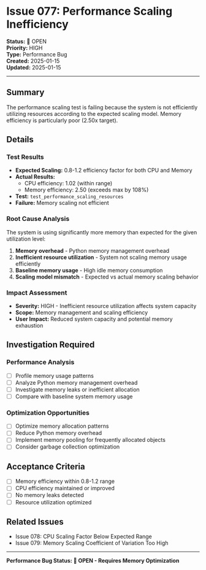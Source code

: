 # Issue 077: Performance Scaling Inefficiency

**Status:** 🐛 OPEN  
**Priority:** HIGH  
**Type:** Performance Bug  
**Created:** 2025-01-15  
**Updated:** 2025-01-15  

---

## Summary

The performance scaling test is failing because the system is not efficiently utilizing resources according to the expected scaling model. Memory efficiency is particularly poor (2.50x target).

## Details

### Test Results
- **Expected Scaling:** 0.8-1.2 efficiency factor for both CPU and Memory
- **Actual Results:**
  - CPU efficiency: 1.02 (within range)
  - Memory efficiency: 2.50 (exceeds max by 108%)
- **Test:** `test_performance_scaling_resources`
- **Failure:** Memory scaling not efficient

### Root Cause Analysis
The system is using significantly more memory than expected for the given utilization level:

1. **Memory overhead** - Python memory management overhead
2. **Inefficient resource utilization** - System not scaling memory usage efficiently
3. **Baseline memory usage** - High idle memory consumption
4. **Scaling model mismatch** - Expected vs actual memory scaling behavior

### Impact Assessment
- **Severity:** HIGH - Inefficient resource utilization affects system capacity
- **Scope:** Memory management and scaling efficiency
- **User Impact:** Reduced system capacity and potential memory exhaustion

## Investigation Required

### Performance Analysis
- [ ] Profile memory usage patterns
- [ ] Analyze Python memory management overhead
- [ ] Investigate memory leaks or inefficient allocation
- [ ] Compare with baseline system memory usage

### Optimization Opportunities
- [ ] Optimize memory allocation patterns
- [ ] Reduce Python memory overhead
- [ ] Implement memory pooling for frequently allocated objects
- [ ] Consider garbage collection optimization

## Acceptance Criteria
- [ ] Memory efficiency within 0.8-1.2 range
- [ ] CPU efficiency maintained or improved
- [ ] No memory leaks detected
- [ ] Resource utilization optimized

## Related Issues
- Issue 078: CPU Scaling Factor Below Expected Range
- Issue 079: Memory Scaling Coefficient of Variation Too High

---

**Performance Bug Status: 🐛 OPEN - Requires Memory Optimization** 